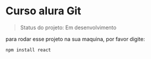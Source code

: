 <h1>Curso alura Git</h1>

> Status do projeto: Em desenvolvimento

para rodar esse projeto na sua maquina, por favor digite:

```
npm install react
```
